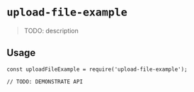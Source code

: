 # `upload-file-example`

> TODO: description

## Usage

```
const uploadFileExample = require('upload-file-example');

// TODO: DEMONSTRATE API
```
